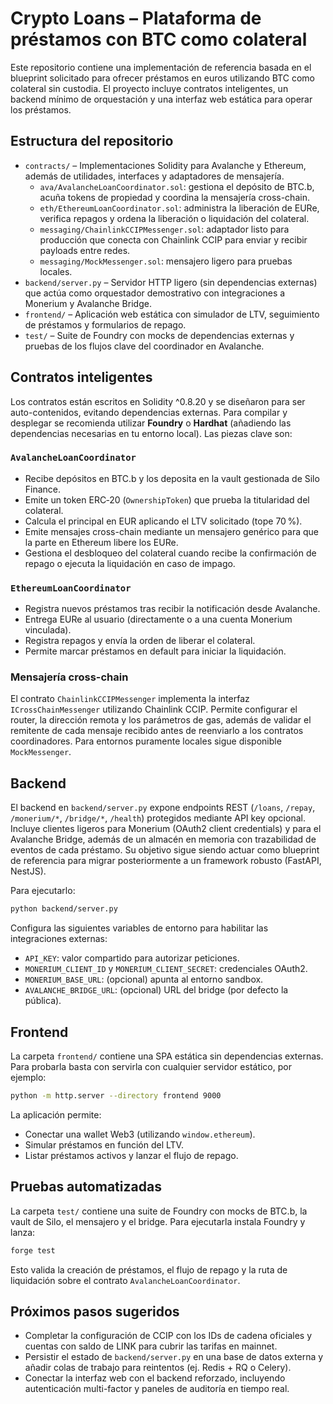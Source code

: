 # Crypto Loans – Plataforma de préstamos con BTC como colateral

Este repositorio contiene una implementación de referencia basada en el blueprint
solicitado para ofrecer préstamos en euros utilizando BTC como colateral sin
custodia. El proyecto incluye contratos inteligentes, un backend mínimo de
orquestación y una interfaz web estática para operar los préstamos.

## Estructura del repositorio

- `contracts/` – Implementaciones Solidity para Avalanche y Ethereum, además de
  utilidades, interfaces y adaptadores de mensajería.
  - `ava/AvalancheLoanCoordinator.sol`: gestiona el depósito de BTC.b, acuña
    tokens de propiedad y coordina la mensajería cross-chain.
  - `eth/EthereumLoanCoordinator.sol`: administra la liberación de EURe,
    verifica repagos y ordena la liberación o liquidación del colateral.
  - `messaging/ChainlinkCCIPMessenger.sol`: adaptador listo para producción que
    conecta con Chainlink CCIP para enviar y recibir payloads entre redes.
  - `messaging/MockMessenger.sol`: mensajero ligero para pruebas locales.
- `backend/server.py` – Servidor HTTP ligero (sin dependencias externas) que
  actúa como orquestador demostrativo con integraciones a Monerium y Avalanche
  Bridge.
- `frontend/` – Aplicación web estática con simulador de LTV, seguimiento de
  préstamos y formularios de repago.
- `test/` – Suite de Foundry con mocks de dependencias externas y pruebas de
  los flujos clave del coordinador en Avalanche.

## Contratos inteligentes

Los contratos están escritos en Solidity ^0.8.20 y se diseñaron para ser
auto-contenidos, evitando dependencias externas. Para compilar y desplegar se
recomienda utilizar **Foundry** o **Hardhat** (añadiendo las dependencias
necesarias en tu entorno local). Las piezas clave son:

### `AvalancheLoanCoordinator`

- Recibe depósitos en BTC.b y los deposita en la vault gestionada de Silo
  Finance.
- Emite un token ERC‑20 (`OwnershipToken`) que prueba la titularidad del
  colateral.
- Calcula el principal en EUR aplicando el LTV solicitado (tope 70 %).
- Emite mensajes cross-chain mediante un mensajero genérico para que la parte en
  Ethereum libere los EURe.
- Gestiona el desbloqueo del colateral cuando recibe la confirmación de repago o
  ejecuta la liquidación en caso de impago.

### `EthereumLoanCoordinator`

- Registra nuevos préstamos tras recibir la notificación desde Avalanche.
- Entrega EURe al usuario (directamente o a una cuenta Monerium vinculada).
- Registra repagos y envía la orden de liberar el colateral.
- Permite marcar préstamos en default para iniciar la liquidación.

### Mensajería cross-chain

El contrato `ChainlinkCCIPMessenger` implementa la interfaz `ICrossChainMessenger`
utilizando Chainlink CCIP. Permite configurar el router, la dirección remota y
los parámetros de gas, además de validar el remitente de cada mensaje recibido
antes de reenviarlo a los contratos coordinadores. Para entornos puramente
locales sigue disponible `MockMessenger`.

## Backend

El backend en `backend/server.py` expone endpoints REST (`/loans`, `/repay`,
`/monerium/*`, `/bridge/*`, `/health`) protegidos mediante API key opcional.
Incluye clientes ligeros para Monerium (OAuth2 client credentials) y para el
Avalanche Bridge, además de un almacén en memoria con trazabilidad de eventos
de cada préstamo. Su objetivo sigue siendo actuar como blueprint de referencia
para migrar posteriormente a un framework robusto (FastAPI, NestJS).

Para ejecutarlo:

```bash
python backend/server.py
```

Configura las siguientes variables de entorno para habilitar las integraciones
externas:

- `API_KEY`: valor compartido para autorizar peticiones.
- `MONERIUM_CLIENT_ID` y `MONERIUM_CLIENT_SECRET`: credenciales OAuth2.
- `MONERIUM_BASE_URL`: (opcional) apunta al entorno sandbox.
- `AVALANCHE_BRIDGE_URL`: (opcional) URL del bridge (por defecto la pública).

## Frontend

La carpeta `frontend/` contiene una SPA estática sin dependencias externas. Para
probarla basta con servirla con cualquier servidor estático, por ejemplo:

```bash
python -m http.server --directory frontend 9000
```

La aplicación permite:

- Conectar una wallet Web3 (utilizando `window.ethereum`).
- Simular préstamos en función del LTV.
- Listar préstamos activos y lanzar el flujo de repago.

## Pruebas automatizadas

La carpeta `test/` contiene una suite de Foundry con mocks de BTC.b, la vault de
Silo, el mensajero y el bridge. Para ejecutarla instala Foundry y lanza:

```bash
forge test
```

Esto valida la creación de préstamos, el flujo de repago y la ruta de
liquidación sobre el contrato `AvalancheLoanCoordinator`.

## Próximos pasos sugeridos

- Completar la configuración de CCIP con los IDs de cadena oficiales y cuentas
  con saldo de LINK para cubrir las tarifas en mainnet.
- Persistir el estado de `backend/server.py` en una base de datos externa y
  añadir colas de trabajo para reintentos (ej. Redis + RQ o Celery).
- Conectar la interfaz web con el backend reforzado, incluyendo autenticación
  multi-factor y paneles de auditoría en tiempo real.

